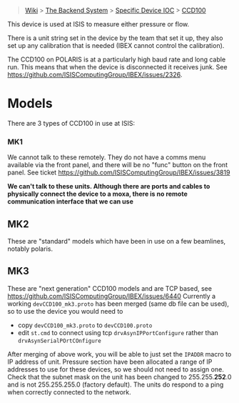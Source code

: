 > [Wiki](Home) > [The Backend System](The-Backend-System) > [Specific Device IOC](Specific-Device-IOC) > [CCD100](CCD100)

This device is used at ISIS to measure either pressure or flow.

There is a unit string set in the device by the team that set it up, they also set up any calibration that is needed (IBEX cannot control the calibration).

The CCD100 on POLARIS is at a particularly high baud rate and long cable run. This means that when the device is disconnected it receives junk. See https://github.com/ISISComputingGroup/IBEX/issues/2326.


# Models

There are 3 types of CCD100 in use at ISIS:

### MK1

We cannot talk to these remotely. They do not have a comms menu available via the front panel, and there will be no "func" button on the front panel. See ticket https://github.com/ISISComputingGroup/IBEX/issues/3819

**We can't talk to these units. Although there are ports and cables to physically connect the device to a moxa, there is no remote communication interface that we can use**

## MK2

These are "standard" models which have been in use on a few beamlines, notably polaris.

## MK3

These are "next generation" CCD100 models and are TCP based, see https://github.com/ISISComputingGroup/IBEX/issues/6440 Currently a working `devCCD100_mk3.proto` has been merged (same db file can be used), so to use the device you would need to
* copy `devCCD100_mk3.proto` to `devCCD100.proto`
* edit `st.cmd` to connect using tcp `drvAsynIPPortConfigure`  rather than `drvAsynSerialPOrtCOnfigure`

After merging of above work, you will be able to just set the `IPADDR` macro to IP address of unit. Pressure section have been allocated a range of IP addresses to use for these devices, so we should not need to assign one. Check that the subnet mask on the unit has been changed to 255.255.**252**.0 and is not 255.255.255.0 (factory default). The units do respond to a ping when correctly connected to the network.